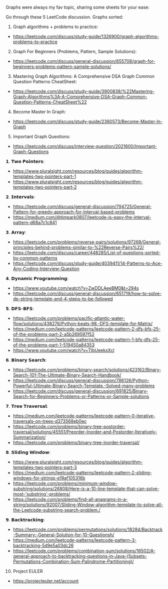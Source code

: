 Graphs were always my fav topic, sharing some sheets for your ease:

Go through these 5 LeetCode discussion. Graphs sorted:

1. Graph algorithms + problems to practice: 
 - https://leetcode.com/discuss/study-guide/1326900/graph-algorithms-problems-to-practice

2. Graph For Beginners (Problems, Pattern, Sample Solutions): 
 - https://leetcode.com/discuss/general-discussion/655708/graph-for-beginners-problems-pattern-sample-solutions/

3. Mastering Graph Algorithms: A Comprehensive DSA Graph Common Question Patterns CheatSheet: 
 - https://leetcode.com/discuss/study-guide/3900838/%22Mastering-Graph-Algorithms%3A-A-Comprehensive-DSA-Graph-Common-Question-Patterns-CheatSheet%22

4. Become Master In Graph: 
 - https://leetcode.com/discuss/study-guide/2360573/Become-Master-In-Graph

5. Important Graph Questions:
 - https://leetcode.com/discuss/interview-question/2021600/Important-Graph-Questions


𝟭. 𝗧𝘄𝗼 𝗣𝗼𝗶𝗻𝘁𝗲𝗿𝘀:
 - https://www.pluralsight.com/resources/blog/guides/algorithm-templates-two-pointers-part-1
 - https://www.pluralsight.com/resources/blog/guides/algorithm-templates-two-pointers-part-2
 

𝟮. 𝗜𝗻𝘁𝗲𝗿𝘃𝗮𝗹𝘀:
 - https://leetcode.com/discuss/general-discussion/794725/General-Pattern-for-greedy-approach-for-Interval-based-problems
 - https://medium.com/@timpark0807/leetcode-is-easy-the-interval-pattern-d68a7c1c841
 
𝟯. 𝗔𝗿𝗿𝗮𝘆:
 - https://leetcode.com/problems/reverse-pairs/solutions/97268/General-principles-behind-problems-similar-to-%22Reverse-Pairs%22/
 - https://leetcode.com/discuss/career/448285/List-of-questions-sorted-by-common-patterns
 - https://leetcode.com/discuss/study-guide/4039411/14-Patterns-to-Ace-Any-Coding-Interview-Question

𝟰. 𝗗𝘆𝗻𝗮𝗺𝗶𝗰 𝗣𝗿𝗼𝗴𝗿𝗮𝗺𝗺𝗶𝗻𝗴:
 - https://www.youtube.com/watch?v=ZwDDLAeeBM0&t=294s
 - https://leetcode.com/discuss/general-discussion/651719/how-to-solve-dp-string-template-and-4-steps-to-be-followed

𝟱. 𝗗𝗙𝗦-𝗕𝗙𝗦:
 - https://leetcode.com/problems/pacific-atlantic-water-flow/solutions/438276/Python-beats-98.-DFS-template-for-Matrix/
 - https://medium.com/leetcode-patterns/leetcode-pattern-2-dfs-bfs-25-of-the-problems-part-2-a5b269597f52
 - https://medium.com/leetcode-patterns/leetcode-pattern-1-bfs-dfs-25-of-the-problems-part-1-519450a84353
 - https://www.youtube.com/watch?v=TIbUeeksXcI

𝟲. 𝗕𝗶𝗻𝗮𝗿𝘆 𝗦𝗲𝗮𝗿𝗰𝗵:
 - https://leetcode.com/problems/binary-search/solutions/423162/Binary-Search-101-The-Ultimate-Binary-Search-Handbook/
 - https://leetcode.com/discuss/general-discussion/786126/Python-Powerful-Ultimate-Binary-Search-Template.-Solved-many-problems
 - https://leetcode.com/discuss/general-discussion/691825/Binary-Search-for-Beginners-Problems-or-Patterns-or-Sample-solutions

𝟳. 𝗧𝗿𝗲𝗲 𝗧𝗿𝗮𝘃𝗲𝗿𝘀𝗮𝗹:
 - https://medium.com/leetcode-patterns/leetcode-pattern-0-iterative-traversals-on-trees-d373568eb0ec
 - https://leetcode.com/problems/binary-tree-postorder-traversal/solutions/45551/Preorder-Inorder-and-Postorder-Iteratively-Summarization/
 - https://leetcode.com/problems/binary-tree-inorder-traversal/

𝟴. 𝗦𝗹𝗶𝗱𝗶𝗻𝗴 𝗪𝗶𝗻𝗱𝗼𝘄:
 - https://www.pluralsight.com/resources/blog/guides/algorithm-templates-two-pointers-part-3
 - https://medium.com/leetcode-patterns/leetcode-pattern-2-sliding-windows-for-strings-e19af105316b
 - https://leetcode.com/problems/minimum-window-substring/solutions/26808/Here-is-a-10-line-template-that-can-solve-most-'substring'-problems/
 - https://leetcode.com/problems/find-all-anagrams-in-a-string/solutions/92007/Sliding-Window-algorithm-template-to-solve-all-the-Leetcode-substring-search-problem./

𝟵. 𝗕𝗮𝗰𝗸𝘁𝗿𝗮𝗰𝗸𝗶𝗻𝗴:
 - https://leetcode.com/problems/permutations/solutions/18284/Backtrack-Summary:-General-Solution-for-10-Questionsh/
 - https://medium.com/leetcode-patterns/leetcode-pattern-3-backtracking-5d9e5a03dc26
 - https://leetcode.com/problems/combination-sum/solutions/16502/A-general-approach-to-backtracking-questions-in-Java-(Subsets-Permutations-Combination-Sum-Palindrome-Partitioning)/
10. Project EULER 
 - https://projecteuler.net/account

